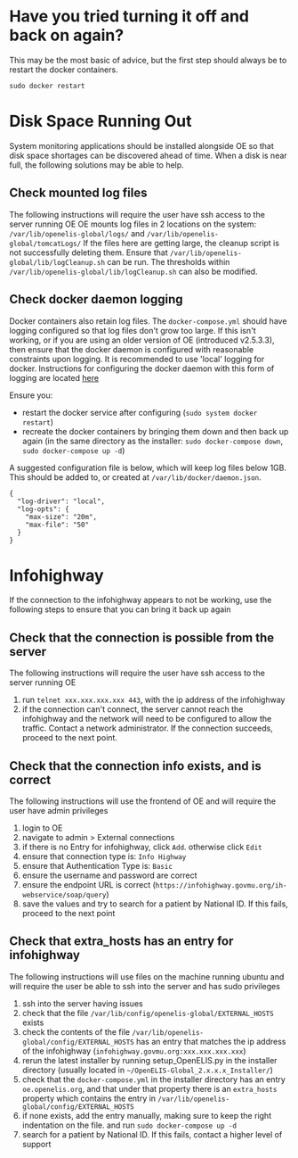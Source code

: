 # Have you tried turning it off and back on again?

This may be the most basic of advice, but the first step should always be to
restart the docker containers.

`sudo docker restart`

# Disk Space Running Out

System monitoring applications should be installed alongside OE so that disk
space shortages can be discovered ahead of time. When a disk is near full, the
following solutions may be able to help.

## Check mounted log files

The following instructions will require the user have ssh access to the server
running OE OE mounts log files in 2 locations on the system:
`/var/lib/openelis-global/logs/` and `/var/lib/openelis-global/tomcatLogs/` If
the files here are getting large, the cleanup script is not successfully
deleting them. Ensure that `/var/lib/openelis-global/lib/logCleanup.sh` can be
run. The thresholds within `/var/lib/openelis-global/lib/logCleanup.sh` can also
be modified.

## Check docker daemon logging

Docker containers also retain log files. The `docker-compose.yml` should have
logging configured so that log files don't grow too large. If this isn't
working, or if you are using an older version of OE (introduced v2.5.3.3), then
ensure that the docker daemon is configured with reasonable constraints upon
logging. It is recommended to use 'local' logging for docker. Instructions for
configuring the docker daemon with this form of logging are located
[here](https://docs.docker.com/config/containers/logging/local/)

Ensure you:

- restart the docker service after configuring (`sudo system docker restart`)
- recreate the docker containers by bringing them down and then back up again
  (in the same directory as the installer: `sudo docker-compose down`,
  `sudo docker-compose up -d`)

A suggested configuration file is below, which will keep log files below 1GB.
This should be added to, or created at `/var/lib/docker/daemon.json`.

```
{
  "log-driver": "local",
  "log-opts": {
    "max-size": "20m",
    "max-file": "50"
  }
}
```

# Infohighway

If the connection to the infohighway appears to not be working, use the
following steps to ensure that you can bring it back up again

## Check that the connection is possible from the server

The following instructions will require the user have ssh access to the server
running OE

1. run `telnet xxx.xxx.xxx.xxx 443`, with the ip address of the infohighway
1. if the connection can't connect, the server cannot reach the infohighway and
   the network will need to be configured to allow the traffic. Contact a
   network administrator. If the connection succeeds, proceed to the next point.

## Check that the connection info exists, and is correct

The following instructions will use the frontend of OE and will require the user
have admin privileges

1. login to OE
1. navigate to admin > External connections
1. if there is no Entry for infohighway, click `Add`. otherwise click `Edit`
1. ensure that connection type is: `Info Highway`
1. ensure that Authentication Type is: `Basic`
1. ensure the username and password are correct
1. ensure the endpoint URL is correct
   (`https://infohighway.govmu.org/ih-webservice/soap/query`)
1. save the values and try to search for a patient by National ID. If this
   fails, proceed to the next point

## Check that extra_hosts has an entry for infohighway

The following instructions will use files on the machine running ubuntu and will
require the user be able to ssh into the server and has sudo privileges

1. ssh into the server having issues
1. check that the file `/var/lib/config/openelis-global/EXTERNAL_HOSTS` exists
1. check the contents of the file
   `/var/lib/openelis-global/config/EXTERNAL_HOSTS` has an entry that matches
   the ip address of the infohighway (`infohighway.govmu.org:xxx.xxx.xxx.xxx`)
1. rerun the latest installer by running setup_OpenELIS.py in the installer
   directory (usually located in `~/OpenELIS-Global_2.x.x.x_Installer/`)
1. check that the `docker-compose.yml` in the installer directory has an entry
   `oe.openelis.org`, and that under that property there is an `extra_hosts`
   property which contains the entry in
   `/var/lib/openelis-global/config/EXTERNAL_HOSTS`
1. if none exists, add the entry manually, making sure to keep the right
   indentation on the file. and run `sudo docker-compose up -d`
1. search for a patient by National ID. If this fails, contact a higher level of
   support
